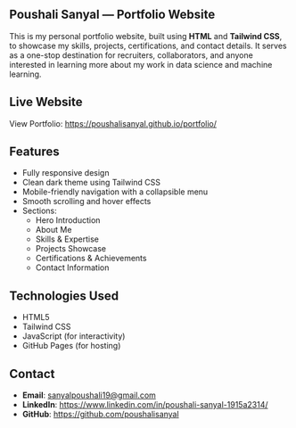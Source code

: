 ## Poushali Sanyal — Portfolio Website
This is my personal portfolio website, built using **HTML** and **Tailwind CSS**, to showcase my skills, projects, certifications, and contact details. It serves as a one-stop destination for recruiters, collaborators, and anyone interested in learning more about my work in data science and machine learning.
## Live Website
View Portfolio: https://poushalisanyal.github.io/portfolio/
## Features
- Fully responsive design
- Clean dark theme using Tailwind CSS
- Mobile-friendly navigation with a collapsible menu
- Smooth scrolling and hover effects
- Sections:
  - Hero Introduction
  - About Me
  - Skills & Expertise
  - Projects Showcase
  - Certifications & Achievements
  - Contact Information
## Technologies Used
- HTML5
- Tailwind CSS
- JavaScript (for interactivity)
- GitHub Pages (for hosting)
## Contact
- **Email**: sanyalpoushali19@gmail.com
- **LinkedIn**: https://www.linkedin.com/in/poushali-sanyal-1915a2314/
- **GitHub**: https://github.com/poushalisanyal


